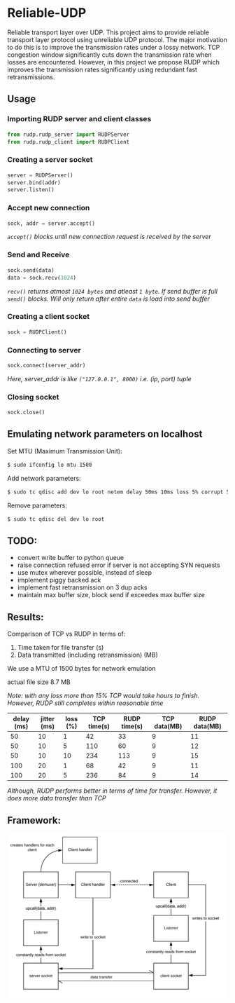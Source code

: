 # Reliable-UDP
Reliable transport layer over UDP. This project aims to provide reliable transport layer protocol using unreliable UDP protocol. The major motivation to do this is to improve the transmission rates under a lossy network. TCP congestion window significantly cuts down the transmission rate when losses are encountered. However, in this project we propose RUDP which improves the transmission rates significantly using redundant fast retransmissions.

## Usage

### Importing RUDP server and client classes
``` python
from rudp.rudp_server import RUDPServer
from rudp.rudp_client import RUDPClient
```

### Creating a server socket
``` python
server = RUDPServer()
server.bind(addr)
server.listen()
```

### Accept new connection
``` python
sock, addr = server.accept()
```
*`accept()` blocks until new connection request is received by the server*

### Send and Receive
``` python
sock.send(data)
data = sock.recv(1024)
```
*`recv()` returns atmost `1024 bytes` and atleast `1 byte`.*
*If send buffer is full `send()` blocks. Will only return after entire `data` is load into send buffer*

### Creating a client socket
``` python
sock = RUDPClient()
```

### Connecting to server
``` python
sock.connect(server_addr)
```
*Here, server_addr is like `("127.0.0.1", 8000)` i.e. (ip, port) tuple*

### Closing socket
``` python 
sock.close()
```

## Emulating network parameters on localhost
Set MTU (Maximum Transmission Unit):
``` bash
$ sudo ifconfig lo mtu 1500
```

Add network parameters:
``` bash
$ sudo tc qdisc add dev lo root netem delay 50ms 10ms loss 5% corrupt 5% duplicate 1%
```

Remove parameters:
``` bash
$ sudo tc qdisc del dev lo root
```

## TODO:
- convert write buffer to python queue
- raise connection refused error if server is not accepting SYN requests
- use mutex wherever possible, instead of sleep
- implement piggy backed ack
- implement fast retransmission on 3 dup acks
- maintain max buffer size, block send if exceedes max buffer size

## Results:

Comparison of TCP vs RUDP in terms of:
1. Time taken for file transfer (s)
2. Data transmitted (including retransmission) (MB)

We use a MTU of 1500 bytes for network emulation

actual file size 8.7 MB

*Note: with any loss more than 15% TCP would take hours to finish. However, RUDP still completes within reasonable time*

delay (ms) | jitter (ms) | loss (%) | TCP time(s) | RUDP time(s) | TCP data(MB) | RUDP data(MB)
-----------|-------------|----------|-------------|--------------|--------------|----------------
   50      |    10       |     1    |     42      |    33        |     9        |      11
   50      |    10       |     5    |    110      |    60        |     9        |      12
   50      |    10       |    10    |    234      |   113        |     9        |      15
  100      |    20       |     1    |     68      |    42        |     9        |      11
  100      |    20       |     5    |    236      |    84        |     9        |      14

*Although, RUDP performs better in terms of time for transfer. However, it does more data transfer than TCP*

## Framework:

<img src="plots/rudp-framework.png?raw=true" width="800">